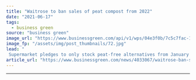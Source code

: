 ```yaml
---
title: "Waitrose to ban sales of peat compost from 2022"
date: "2021-06-17"
tags: 
  - business green
source: "business green"
image_url: "https://www.businessgreen.com/api/v1/wps/04e3f0b/7c5c7fac-10ea-4234-89a8-93c1d930b45b/5/Peat-2-185x114.jpg"
image_fp: "/assets/img/post_thumbnails/72.jpg"
lead: "
 Supermarket pledges to only stock peat-free alternatives from January of next year ..."
article_url: "https://www.businessgreen.com/news/4033067/waitrose-ban-sales-peat-compost-2022"
---
```


---
